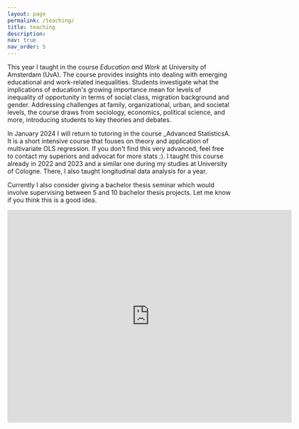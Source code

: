 ```yaml
---
layout: page
permalink: /teaching/
title: teaching
description: 
nav: true
nav_order: 5
---
```


This year I taught in the course _Education and Work_ at University of Amsterdam (UvA). The course provides insights into dealing with emerging educational and work-related inequalities. Students investigate what the implications of education's growing importance mean for levels of inequality of opportunity in terms of social class, migration background and gender. Addressing challenges at family, organizational, urban, and societal levels, the course draws from sociology, economics, political science, and more, introducing students to key theories and debates.

In January 2024 I will return to tutoring in the course _Advanced StatisticsA. It is a short intensive course that fouses on theory and application of multivariate OLS regression. If you don't find this very advanced, feel free to contact my superiors and advocat for more stats :). I taught this course already in 2022 and 2023 and a similar one during my studies at University of Cologne. There, I also taught longitudinal data analysis for a year.

Currently I also consider giving a bachelor thesis seminar which would involve supervising between 5 and 10 bachelor thesis projects. Let me know if you think this is a good idea.

<!-- Embed a Google Form survey -->
<div class="survey">
  <iframe src="https://docs.google.com/forms/d/e/1FAIpQLSf2CtyRZDGqGEL8ZfW15Pj5RKNwJRTBNc2PaUFHGWSbkSIEpQ/viewform?embedded=true" width="640" height="480" frameborder="0" marginheight="0" marginwidth="0">Loading…</iframe>
</div>
